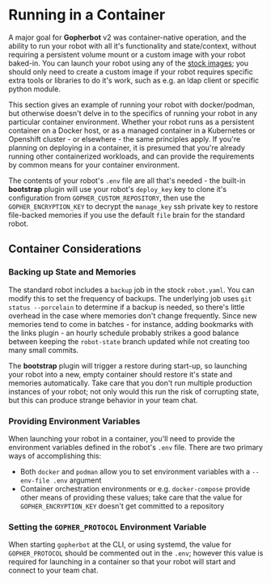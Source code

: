 # Running in a Container

A major goal for **Gopherbot** v2 was container-native operation, and the ability to run your robot with all it's functionality and state/context, without requiring a persistent volume mount or a custom image with your robot baked-in. You can launch your robot using any of the [stock images](https://github.com/orgs/lnxjedi/packages); you should only need to create a custom image if your robot requires specific extra tools or libraries to do it's work, such as e.g. an ldap client or specific python module.

This section gives an example of running your robot with docker/podman, but otherwise doesn't delve in to the specifics of running your robot in any particular container environment. Whether your robot runs as a persistent container on a Docker host, or as a managed container in a Kubernetes or Openshift cluster - or elsewhere - the same principles apply. If you're planning on deploying in a container, it is presumed that you're already running other containerized workloads, and can provide the requirements by common means for your container environment.

The contents of your robot's `.env` file are all that's needed - the built-in **bootstrap** plugin will use your robot's `deploy_key` key to clone it's configuration from `GOPHER_CUSTOM_REPOSITORY`, then use the `GOPHER_ENCRYPTION_KEY` to decrypt the `manage_key` ssh private key to restore file-backed memories if you use the default `file` brain for the standard robot.

## Container Considerations

### Backing up State and Memories
The standard robot includes a `backup` job in the stock `robot.yaml`. You can modify this to set the frequency of backups. The underlying job uses `git status --porcelain` to determine if a backup is needed, so there's little overhead in the case where memories don't change frequently. Since new memories tend to come in batches - for instance, adding bookmarks with the links plugin - an hourly schedule probably strikes a good balance between keeping the `robot-state` branch updated while not creating too many small commits.

The **bootstrap** plugin will trigger a restore during start-up, so launching your robot into a new, empty container should restore it's state and memories automatically. Take care that you don't run multiple production instances of your robot; not only would this run the risk of corrupting state, but this can produce strange behavior in your team chat.

### Providing Environment Variables
When launching your robot in a container, you'll need to provide the environment variables defined in the robot's `.env` file. There are two primary ways of accomplishing this:
* Both `docker` and `podman` allow you to set environment variables with a `--env-file .env` argument
* Container orchestration environments or e.g. `docker-compose` provide other means of providing these values; take care that the value for `GOPHER_ENCRYPTION_KEY` doesn't get committed to a repository

### Setting the `GOPHER_PROTOCOL` Environment Variable
When starting `gopherbot` at the CLI, or using systemd, the value for `GOPHER_PROTOCOL` should be commented out in the `.env`; however this value is required for launching in a container so that your robot will start and connect to your team chat.
